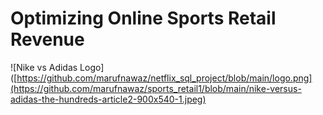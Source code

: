 # Optimizing Online Sports Retail Revenue
![Nike vs Adidas Logo]([https://github.com/marufnawaz/netflix_sql_project/blob/main/logo.png](https://github.com/marufnawaz/sports_retail1/blob/main/nike-versus-adidas-the-hundreds-article2-900x540-1.jpeg)
